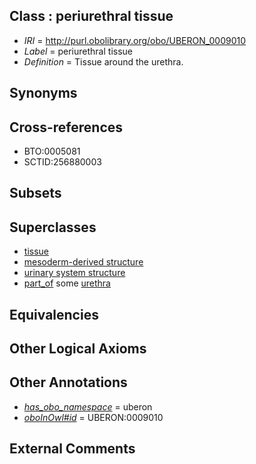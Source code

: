 
## Class : periurethral tissue

 * *IRI* = http://purl.obolibrary.org/obo/UBERON_0009010
 * *Label* = periurethral tissue
 * *Definition* = Tissue around the urethra.

## Synonyms


## Cross-references

 * BTO:0005081
 * SCTID:256880003

## Subsets


## Superclasses

 * [tissue](../../UBERON/79/UBERON_0000479.md)
 * [mesoderm-derived structure](../../UBERON/20/UBERON_0004120.md)
 * [urinary system structure](../../UBERON/54/UBERON_0006554.md)
 * [part_of](../../BFO/50/BFO_0000050.md) some [urethra](../../UBERON/57/UBERON_0000057.md)

## Equivalencies


## Other Logical Axioms


## Other Annotations

 * *[has_obo_namespace](../../ce/oboInOwl#hasOBONamespace.md)* = uberon
 * *[oboInOwl#id](../../id/oboInOwl#id.md)* = UBERON:0009010

## External Comments

